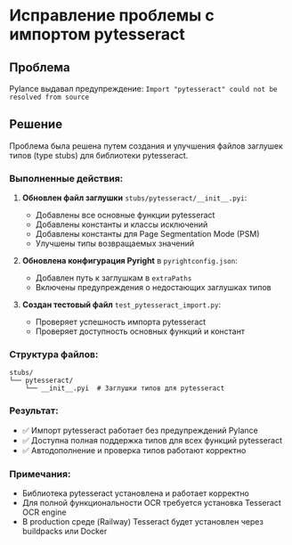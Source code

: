 # Исправление проблемы с импортом pytesseract

## Проблема
Pylance выдавал предупреждение: `Import "pytesseract" could not be resolved from source`

## Решение
Проблема была решена путем создания и улучшения файлов заглушек типов (type stubs) для библиотеки pytesseract.

### Выполненные действия:

1. **Обновлен файл заглушки** `stubs/pytesseract/__init__.pyi`:
   - Добавлены все основные функции pytesseract
   - Добавлены константы и классы исключений
   - Добавлены константы для Page Segmentation Mode (PSM)
   - Улучшены типы возвращаемых значений

2. **Обновлена конфигурация Pyright** в `pyrightconfig.json`:
   - Добавлен путь к заглушкам в `extraPaths`
   - Включены предупреждения о недостающих заглушках типов

3. **Создан тестовый файл** `test_pytesseract_import.py`:
   - Проверяет успешность импорта pytesseract
   - Проверяет доступность основных функций и констант

### Структура файлов:
```
stubs/
└── pytesseract/
    └── __init__.pyi  # Заглушки типов для pytesseract
```

### Результат:
- ✅ Импорт pytesseract работает без предупреждений Pylance
- ✅ Доступна полная поддержка типов для всех функций pytesseract
- ✅ Автодополнение и проверка типов работают корректно

### Примечания:
- Библиотека pytesseract установлена и работает корректно
- Для полной функциональности OCR требуется установка Tesseract OCR engine
- В production среде (Railway) Tesseract будет установлен через buildpacks или Docker
